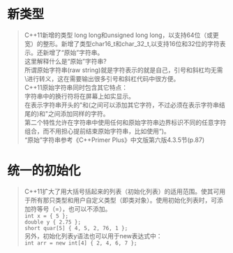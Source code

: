 # 新类型
>C++11新增的类型 long long和unsigned long long，以支持64位（或更宽）的整形。新增了类型char16_t和char_32_t,以支持16位和32位的字符表示。还新增了“原始”字符串。  
>这里解释什么是“原始”字符串?  
>所谓原始字符串(raw string)就是字符表示的就是自己，引号和斜杠均无需\进行转义，这在需要输出很多引号和斜杠代码中很方便。  
>C++11原始字符串同时包含其它特点：  
>字符串中的换行符将在屏幕上如实显示。  
>在表示字符串开头的"和(之间可以添加其它字符，不过必须在表示字符串结尾的)和"之间添加同样的字符。  
>第二个特性允许在字符串中使用任何和原始字符串边界标识不同的任意字符组合，而不用担心提前结束原始字符串，比如使用“)。  
“原始”字符串参考《C++Primer Plus》中文版第六版4.3.5节(p.87)
# 统一的初始化
>C++11扩大了用大括号括起来的列表（初始化列表）的适用范围。使其可用于所有那只类型和用户自定义类型（即类对象）。使用初始化列表时，可添加符等号（=），也可以不添加。  
`int x = { 5 };`  
`double y { 2.75 };`  
`short quar[5] { 4, 5, 2, 76, 1 };`  
另外，初始化列表y语法也可以用于new表达式中：  
`int arr = new int[4] { 2, 4, 6, 7 };`
